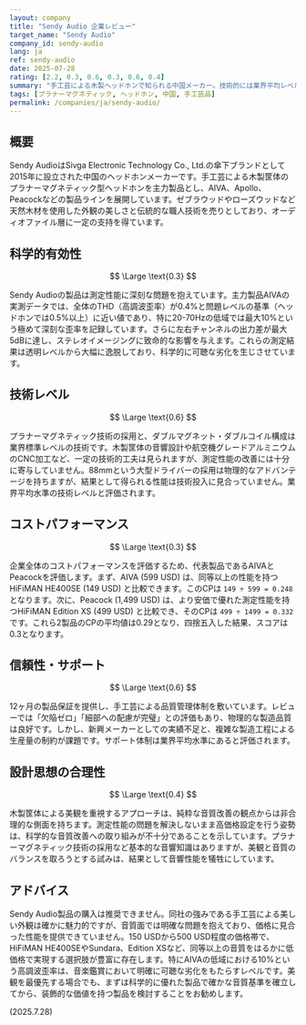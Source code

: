 ```yaml
---
layout: company
title: "Sendy Audio 企業レビュー"
target_name: "Sendy Audio"
company_id: sendy-audio
lang: ja
ref: sendy-audio
date: 2025-07-28
rating: [2.2, 0.3, 0.6, 0.3, 0.6, 0.4]
summary: "手工芸による木製ヘッドホンで知られる中国メーカー。技術的には業界平均レベルだが、測定性能に問題を抱え、価格に見合った性能を提供できていない。"
tags: [プラナーマグネティック, ヘッドホン, 中国, 手工芸品]
permalink: /companies/ja/sendy-audio/
---
```

## 概要

Sendy AudioはSivga Electronic Technology Co., Ltd.の傘下ブランドとして2015年に設立された中国のヘッドホンメーカーです。手工芸による木製筐体のプラナーマグネティック型ヘッドホンを主力製品とし、AIVA、Apollo、Peacockなどの製品ラインを展開しています。ゼブラウッドやローズウッドなど天然木材を使用した外観の美しさと伝統的な職人技術を売りとしており、オーディオファイル層に一定の支持を得ています。

## 科学的有効性

$$ \Large \text{0.3} $$

Sendy Audioの製品は測定性能に深刻な問題を抱えています。主力製品AIVAの実測データでは、全体のTHD（高調波歪率）が0.4%と問題レベルの基準（ヘッドホンでは0.5%以上）に近い値であり、特に20-70Hzの低域では最大10%という極めて深刻な歪率を記録しています。さらに左右チャンネルの出力差が最大5dBに達し、ステレオイメージングに致命的な影響を与えます。これらの測定結果は透明レベルから大幅に逸脱しており、科学的に可聴な劣化を生じさせています。

## 技術レベル

$$ \Large \text{0.6} $$

プラナーマグネティック技術の採用と、ダブルマグネット・ダブルコイル構成は業界標準レベルの技術です。木製筐体の音響設計や航空機グレードアルミニウムのCNC加工など、一定の技術的工夫は見られますが、測定性能の改善には十分に寄与していません。88mmという大型ドライバーの採用は物理的なアドバンテージを持ちますが、結果として得られる性能は技術投入に見合っていません。業界平均水準の技術レベルと評価されます。

## コストパフォーマンス

$$ \Large \text{0.3} $$

企業全体のコストパフォーマンスを評価するため、代表製品であるAIVAとPeacockを評価します。まず、AIVA (599 USD) は、同等以上の性能を持つHiFiMAN HE400SE (149 USD) と比較できます。このCPは `149 ÷ 599 = 0.248` となります。次に、Peacock (1,499 USD) は、より安価で優れた測定性能を持つHiFiMAN Edition XS (499 USD) と比較でき、そのCPは `499 ÷ 1499 = 0.332` です。これら2製品のCPの平均値は0.29となり、四捨五入した結果、スコアは0.3となります。

## 信頼性・サポート

$$ \Large \text{0.6} $$

12ヶ月の製品保証を提供し、手工芸による品質管理体制を敷いています。レビューでは「欠陥ゼロ」「細部への配慮が完璧」との評価もあり、物理的な製造品質は良好です。しかし、新興メーカーとしての実績不足と、複雑な製造工程による生産量の制約が課題です。サポート体制は業界平均水準にあると評価されます。

## 設計思想の合理性

$$ \Large \text{0.4} $$

木製筐体による美観を重視するアプローチは、純粋な音質改善の観点からは非合理的な側面を持ちます。測定性能の問題を解決しないまま高価格設定を行う姿勢は、科学的な音質改善への取り組みが不十分であることを示しています。プラナーマグネティック技術の採用など基本的な音響知識はありますが、美観と音質のバランスを取ろうとする試みは、結果として音響性能を犠牲にしています。

## アドバイス

Sendy Audio製品の購入は推奨できません。同社の強みである手工芸による美しい外観は確かに魅力的ですが、音質面では明確な問題を抱えており、価格に見合った性能を提供できていません。150 USDから500 USD程度の価格帯で、HiFiMAN HE400SEやSundara、Edition XSなど、同等以上の音質をはるかに低価格で実現する選択肢が豊富に存在します。特にAIVAの低域における10%という高調波歪率は、音楽鑑賞において明確に可聴な劣化をもたらすレベルです。美観を最優先する場合でも、まずは科学的に優れた製品で確かな音質基準を確立してから、装飾的な価値を持つ製品を検討することをお勧めします。

(2025.7.28)
